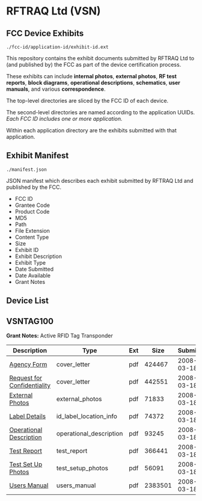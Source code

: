 # RFTRAQ Ltd (VSN)
## FCC Device Exhibits

```
./fcc-id/application-id/exhibit-id.ext
```

This repository contains the exhibit documents submitted by RFTRAQ Ltd to (and published by) the FCC as part of the device certification process.

These exhibits can include **internal photos**, **external photos**, **RF test reports**, **block diagrams**, **operational descriptions**, **schematics**, **user manuals**, and various **correspondence**.

The top-level directories are sliced by the FCC ID of each device.

The second-level directories are named according to the application UUIDs. *Each FCC ID includes one or more application.*

Within each application directory are the exhibits submitted with that application. 

## Exhibit Manifest

```
./manifest.json
```

JSON manifest which describes each exhibit submitted by RFTRAQ Ltd and published by the FCC.

- FCC ID
- Grantee Code
- Product Code
- MD5
- Path
- File Extension
- Content Type
- Size
- Exhibit ID
- Exhibit Description
- Exhibit Type
- Date Submitted
- Date Available
- Grant Notes

## Device List
## VSNTAG100
**Grant Notes:** Active RFID Tag Transponder

| Description | Type | Ext | Size | Submitted | Available |
| ----------- | ---- | --- | ---- | --------- | --------- |
| [Agency Form](VSNTAG100/d3d3ea1c6265eade09e9a47c9bb9e389/915945.pdf) | cover_letter | pdf | 424467 | 2008-03-18 | 2008-03-18 |
| [Request for Confidentiality](VSNTAG100/d3d3ea1c6265eade09e9a47c9bb9e389/915946.pdf) | cover_letter | pdf | 442551 | 2008-03-18 | 2008-03-18 |
| [External Photos](VSNTAG100/d3d3ea1c6265eade09e9a47c9bb9e389/915953.pdf) | external_photos | pdf | 71833 | 2008-03-18 | 2008-03-18 |
| [Label Details](VSNTAG100/d3d3ea1c6265eade09e9a47c9bb9e389/915952.pdf) | id_label_location_info | pdf | 74372 | 2008-03-18 | 2008-03-18 |
| [Operational Description](VSNTAG100/d3d3ea1c6265eade09e9a47c9bb9e389/915950.pdf) | operational_description | pdf | 93245 | 2008-03-18 | 2008-03-18 |
| [Test Report](VSNTAG100/d3d3ea1c6265eade09e9a47c9bb9e389/915947.pdf) | test_report | pdf | 366441 | 2008-03-18 | 2008-03-18 |
| [Test Set Up Photos](VSNTAG100/d3d3ea1c6265eade09e9a47c9bb9e389/915948.pdf) | test_setup_photos | pdf | 56091 | 2008-03-18 | 2008-03-18 |
| [Users Manual](VSNTAG100/d3d3ea1c6265eade09e9a47c9bb9e389/915968.pdf) | users_manual | pdf | 2383501 | 2008-03-18 | 2008-03-18 |
